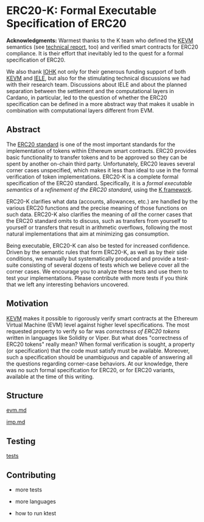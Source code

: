 ERC20-K: Formal Executable Specification of ERC20
=================================================

**Acknowledgments:** Warmest thanks to the K team who defined the 
[KEVM](https://github.com/kframework/evm-semantics) semantics
(see
[technical report](https://www.ideals.illinois.edu/handle/2142/97207), too)
and verified smart contracts for ERC20 compliance.
It is their effort that inevitably led to the quest for a formal specification
of ERC20.

We also thank [IOHK](http://iohk.io) not only for their generous funding
support of both [KEVM](https://github.com/kframework/evm-semantics) and
[IELE](https://github.com/runtimeverification/iele-semantics), but also for
the stimulating technical discussions we had with their research team.
Discussions about IELE and about the planned separation between the settlement
and the computational layers in Cardano, in particular, led to the question of
whether the ERC20 specification can be defined in a more abstract way that
makes it usable in combination with computational layers different from EVM.

## Abstract

The [ERC20 standard](https://github.com/ethereum/EIPs/blob/master/EIPS/eip-20-token-standard.md)
is one of the most important standards for the implementation of tokens
within Ethereum smart contracts.
ERC20 provides basic functionality to transfer tokens and to be approved so
they can be spent by another on-chain third party.
Unfortunately, ERC20 leaves several corner cases unspecified, which makes it
less than ideal to use in the formal verification of token implementations.
ERC20-K is a complete formal specification of the ERC20 standard.
Specifically, it is a *formal executable semantics* of a *refinement of the
ERC20 standard*, using the [K framework](http://kframework.org).

ERC20-K clarifies what data (accounts, allowances, etc.) are handled by
the various ERC20 functions and the precise meaning of those functions on such
data.
ERC20-K also clarifies the meaning of *all* the corner cases that the ERC20
standard omits to discuss, such as transfers from yourself to yourself
or transfers that result in arithmetic overflows, following the most natural
implementations that aim at minimizing gas consumption.

Being executable, ERC20-K can also be tested for increased confidence.
Driven by the semantic rules that form ERC20-K, as well as by their side
conditions, we manually but systematically produced and provide a test-suite
consisting of several dozens of tests which we believe cover all the corner
cases.
We encourage you to analyze these tests and use them to test your
implementations.
Please contribute with more tests if you think that we left any interesting
behaviors uncovered.


## Motivation

[KEVM](https://github.com/kframework/evm-semantics) makes it possible to
rigorously verify smart contracts at the Ethereum Virtual Machine (EVM) level
against higher level specifications.
The most requested property to verify so far was *correctness of ERC20 tokens*
written in languages like Solidity or Viper.
But what does "correctness of ERC20 tokens" really mean?
When formal verification is sought, a property (or specification) that the
code must satisfy must be available.
Moreover, such a specification should be unambiguous and capable of
answering all the questions regarding corner-case behaviors.
At our knowledge, there was no such formal specification for ERC20, or
for ERC20 variants, available at the time of this writing.

## Structure

[evm.md](evm.md)

[imp.md](imp.md)

## Testing

[tests](tests)

## Contributing

- more tests

- more languages

- how to run ktest
